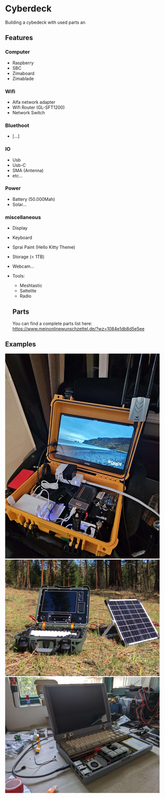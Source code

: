 # Cyberdeck
Building a cybedeck with used parts an

## Features


### Computer
- Raspberry
- SBC
- Zimaboard
- Zimablade

### Wifi
- Alfa network adapter
- Wifi Router (GL-SFT1200)
- Network Switch

### Bluethoot
- [...]

### IO
- Usb
- Usb-C
- SMA (Antenna)
- etc...

### Power
- Battery (50.000Mah)
-  Solar...

### miscellaneous
- Display
- Keyboard
- Sprai Paint (Hello Kitty Theme)
- Storage (< 1TB)
- Webcam...
- Tools:
  - Meshtastic
  - Sattelite
  - Radio
 
  ## Parts
  You can find a complete parts list here:
  https://www.meinonlinewunschzettel.de/?wz=1084e1db8d5e5ee

 
 ## Examples
<img src="https://github.com/Gaiser147/Cyberdeck/blob/main/Pictures/Cyberdeck1.jpg" width="500" />
<img src="https://github.com/Gaiser147/Cyberdeck/blob/main/Pictures/Cyberdeck2.webp" width="500" />
<img src="https://github.com/Gaiser147/Cyberdeck/blob/main/Pictures/Cyberdeck3.jpg" width="500" />
